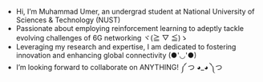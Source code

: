 - Hi, I’m Muhammad Umer, an undergrad student at National University of Sciences & Technology (NUST)
- Passionate about employing reinforcement learning to adeptly tackle evolving challenges of 6G networking ヾ(≧ ▽ ≦)ゝ
- Leveraging my research and expertise, I am dedicated to fostering innovation and enhancing global connectivity (●'◡'●)
- I’m looking forward to collaborate on ANYTHING! ༼ つ ◕_◕ ༽つ 

<!---
muhd-umer/muhd-umer is a ✨ special ✨ repository because its `README.md` (this file) appears on your GitHub profile.
You can click the Preview link to take a look at your changes.
--->
